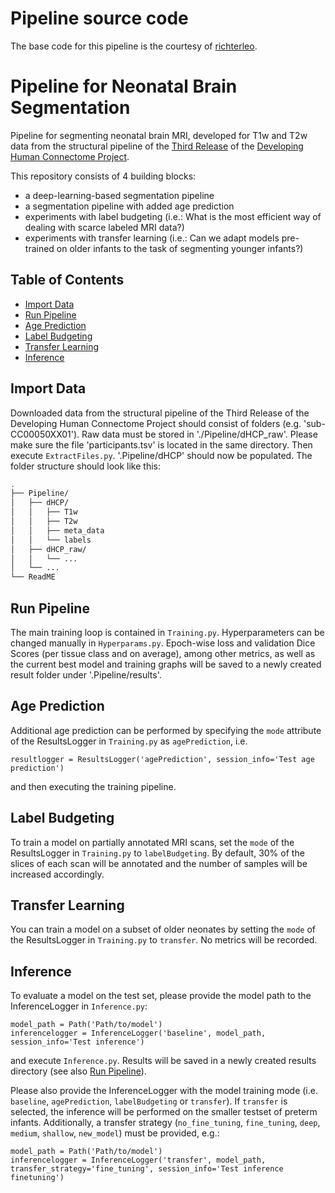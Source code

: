 # Pipeline source code

The base code for this pipeline is the courtesy of [richterleo](https://github.com/richterleo/Neonatal_Brain_Segmentation).

# Pipeline for Neonatal Brain Segmentation 

Pipeline for segmenting neonatal brain MRI, developed for T1w and T2w data from the structural pipeline of the [Third Release](https://biomedia.github.io/dHCP-release-notes/) of the [Developing Human Connectome Project](http://www.developingconnectome.org/project/). 

This repository consists of 4 building blocks: 

* a deep-learning-based segmentation pipeline 
* a segmentation pipeline with added age prediction 
* experiments with label budgeting (i.e.: What is the most efficient way of dealing with scarce labeled MRI data?)
* experiments with transfer learning (i.e.: Can we adapt models pre-trained on older infants to the task of segmenting younger infants?)

## Table of Contents

* [Import Data](#importdata)
* [Run Pipeline](#runpipeline)
* [Age Prediction](#ageprediction)
* [Label Budgeting](#labelbudgeting)
* [Transfer Learning](#transferlearning)
* [Inference](#inference)

## Import Data

Downloaded data from the structural pipeline of the Third Release of the Developing Human Connectome Project should consist of folders (e.g. 'sub-CC00050XX01'). 
Raw data must be stored in './Pipeline/dHCP_raw'. Please make sure the file 'participants.tsv' is located in the same directory. Then execute `ExtractFiles.py`. '.Pipeline/dHCP' should now be populated. The folder structure should look like this:

```bash
.
├── Pipeline/
│   ├── dHCP/
│   │   ├── T1w
│   │   ├── T2w
│   │   ├── meta_data
│   │   └── labels
│   ├── dHCP_raw/
│   │   └── ...
│   └── ...
└── ReadME
```

## Run Pipeline

The main training loop is contained in `Training.py`. Hyperparameters can be changed manually in `Hyperparams.py`. Epoch-wise loss and validation Dice Scores (per tissue class and on average), among other metrics, as well as the current best model and training graphs will be saved to a newly created result folder under '.Pipeline/results'.

## Age Prediction

Additional age prediction can be performed by specifying the `mode` attribute of the ResultsLogger in `Training.py` as `agePrediction`, i.e.

```
resultlogger = ResultsLogger('agePrediction', session_info='Test age prediction')
```  
and then executing the training pipeline. 

## Label Budgeting

To train a model on partially annotated MRI scans, set the `mode` of the ResultsLogger in `Training.py` to `labelBudgeting`. By default, 30% of the slices of each scan will be annotated and the number of samples will be increased accordingly.

## Transfer Learning

You can train a model on a subset of older neonates by setting the `mode` of the ResultsLogger in `Training.py` to `transfer`. No metrics will be recorded. 

## Inference

To evaluate a model on the test set, please provide the model path to the InferenceLogger in `Inference.py`:

```
model_path = Path('Path/to/model')
inferencelogger = InferenceLogger('baseline', model_path, session_info='Test inference')
```
and execute `Inference.py`. Results will be saved in a newly created results directory (see also [Run Pipeline](runpipeline)). 

Please also provide the InferenceLogger with the model training mode (i.e. `baseline`, `agePrediction`, `labelBudgeting` or `transfer`). If `transfer` is selected, the inference will be performed on the smaller testset of preterm infants. Additionally, a transfer strategy (`no_fine_tuning`, `fine_tuning`, `deep`, `medium`, `shallow`, `new_model`) must be provided, e.g.:

```
model_path = Path('Path/to/model')
inferencelogger = InferenceLogger('transfer', model_path, transfer_strategy='fine_tuning', session_info='Test inference finetuning')
```


